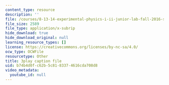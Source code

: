 ```yaml
---
content_type: resource
description: ''
file: /courses/8-13-14-experimental-physics-i-ii-junior-lab-fall-2016-spring-2017/b74b4d0fc62b5c8183374616cda708d8_ylH5uD3mGDo.vtt
file_size: 2589
file_type: application/x-subrip
hide_download: true
hide_download_original: null
learning_resource_types: []
license: https://creativecommons.org/licenses/by-nc-sa/4.0/
ocw_type: OCWFile
resourcetype: Other
title: 3play caption file
uid: b74b4d0f-c62b-5c81-8337-4616cda708d8
video_metadata:
  youtube_id: null
---
```

